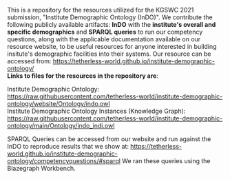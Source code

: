 This is a repository for the resources utilized for the KGSWC 2021 submission, "Institute Demographic Ontology (InDO)". We contribute the following publicly available artifacts: <strong>InDO</strong> with the <strong>institute's overall and specific demographics</strong> and <strong>SPARQL queries</strong> to run our competency questions, along with the applicable documentation available on our resource website, to be useful resources for anyone interested in building insitute's demographic facilities into their systems. Our resource can be accessed from: https://tetherless-world.github.io/institute-demographic-ontology/
<br/>
<strong>Links to files for the resources in the repository are</strong>:

Institute Demographic Ontology:  https://raw.githubusercontent.com/tetherless-world/institute-demographic-ontology/website/Ontology/indo.owl <br/>
Institute Demographic Ontology Instances (Knowledge Graph): https://raw.githubusercontent.com/tetherless-world/institute-demographic-ontology/main/Ontology/indo_indi.owl<br/>

SPARQL Queries can be accessed from our website and run against the InDO to reproduce results that we show at: https://tetherless-world.github.io/institute-demographic-ontology/competencyquestions/#sparql
We ran these queries using the Blazegraph Workbench.

